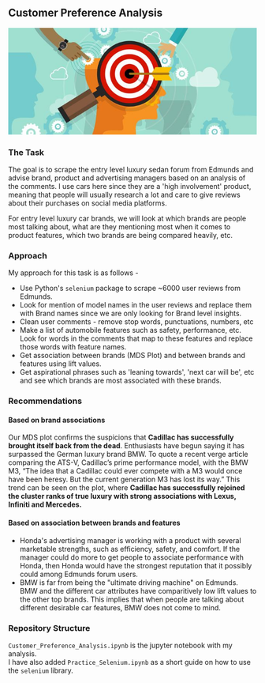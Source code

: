 ## Customer Preference Analysis
![](https://github.com/sagar-chadha/Coursework/blob/master/Repository_files/Text_Analytics/Customer_Preference_Analysis/customer%20preference.jpg)

### The Task
The goal is to scrape the entry level luxury sedan forum from Edmunds and advise brand, product and advertising managers based on an analysis of the comments. I use cars here since they are a 'high involvement' product, meaning that people will usually research a lot and care to give reviews about their purchases on social media platforms.

For entry level luxury car brands, we will look at which brands are people most talking about, what are they mentioning most when it comes to product features, which two brands are being compared heavily, etc. 

### Approach
My approach for this task is as follows - 
* Use Python's `selenium` package to scrape ~6000 user reviews from Edmunds.
* Look for mention of model names in the user reviews and replace them with Brand names since we are only looking for Brand level insights.
* Clean user comments - remove stop words, punctuations, numbers, etc
* Make a list of automobile features such as safety, performance, etc. Look for words in the comments that map to these features and replace those words with feature names.
* Get association between brands (MDS Plot) and between brands and features using lift values.
* Get aspirational phrases such as 'leaning towards', 'next car will be', etc and see which brands are most associated with these brands.

### Recommendations

#### Based on brand associations
Our MDS plot confirms the suspicions that **Cadillac has successfully brought itself back from the dead**. Enthusiasts have begun saying it has surpassed the German luxury brand BMW. To quote a recent verge article comparing the ATS-V, Cadillac’s prime performance model, with the BMW M3, “The idea that a Cadillac could ever compete with a M3 would once have been heresy. But the current generation M3 has lost its way.” This trend can be seen on the plot, where **Cadillac has successfully rejoined the cluster ranks of true luxury with strong associations with Lexus, Infiniti and Mercedes.**

#### Based on association between brands and features
* Honda's advertising manager is working with a product with several marketable strengths, such as efficiency, safety, and comfort. If the manager could do more to get people to associate performance with Honda, then Honda would have the strongest reputation that it possibly could among Edmunds forum users.
* BMW is far from being the "ultimate driving machine" on Edmunds. BMW and the different car attributes have comparitively low lift values to the other top brands. This implies that when people are talking about different desirable car features, BMW does not come to mind.

### Repository Structure
`Customer_Preference_Analysis.ipynb` is the jupyter notebook with my analysis. <br>
I have also added `Practice_Selenium.ipynb` as a short guide on how to use the `selenium` library.

